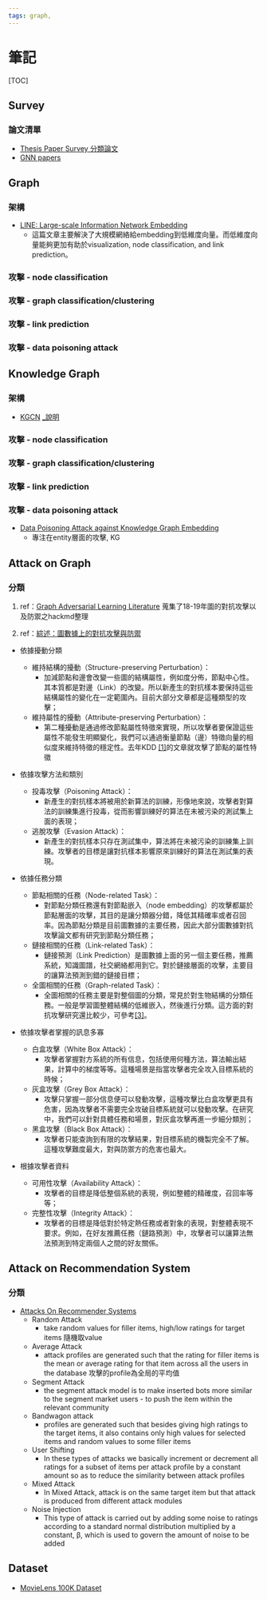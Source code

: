 ```yaml
---
tags: graph,
---
```


# 筆記

[TOC]

## Survey
### 論文清單
- [Thesis Paper Survey 分類論文](https://docs.google.com/spreadsheets/d/1XaoYlSF45FsmpTyT6ku1DXzmA0O_NfJnR5_46PtuyxM/edit?fbclid=IwAR2L9Wa8S6FnPiRg_Nh1PE7JKUZ1q8Ve7MZGwf-anoD4juC5lSNtK_dW4z4#gid=1473840300)
- [GNN papers](https://github.com/thunlp/GNNPapers#knowledge-graph)

## Graph
### 架構
- [LINE: Large-scale Information Network Embedding](https://blog.csdn.net/haolexiao/article/details/54884707)
    - 這篇文章主要解決了大規模網絡給embedding到低維度向量。而低維度向量能夠更加有助於visualization, node classification, and link prediction。

### 攻擊 - node classification
### 攻擊 - graph classification/clustering
### 攻擊 - link prediction
### 攻擊 - data poisoning attack

## Knowledge Graph
### 架構
- [KGCN](https://arxiv.org/pdf/1904.12575.pdf) [_說明](https://www.jianshu.com/p/0478d531ec6a)

### 攻擊 - node classification
### 攻擊 - graph classification/clustering
### 攻擊 - link prediction
### 攻擊 - data poisoning attack
- [Data Poisoning Attack against Knowledge Graph Embedding](https://web.kamihq.com/web/viewer.html?state=%7B%22ids%22%3A%5B%221XyN51O4UuI330jSHJGWqOZJSMACjtLza%22%5D%2C%22action%22%3A%22open%22%2C%22userId%22%3A%22110423678406540730896%22%7D&filename=null)
    - 專注在entity層面的攻擊, KG

## Attack on Graph
### 分類
1. ref：[Graph Adversarial Learning Literature](/-13N1h9NRE-cwZQwtXMz3Q)
蒐集了18-19年圖的對抗攻擊以及防禦之hackmd整理

2. ref：[綜述：圖數據上的對抗攻擊與防禦](http://www.ishenping.com/ArtInfo/1666046.html)
- 依據擾動分類
    - 維持結構的擾動（Structure-preserving Perturbation）：
        - 加減節點和邊會改變一些圖的結構屬性，例如度分佈，節點中心性。其本質都是對邊（Link）的改變。所以新產生的對抗樣本要保持這些結構屬性的變化在一定範圍內。目前大部分文章都是這種類型的攻擊；
    - 維持屬性的擾動（Attribute-preserving Perturbation）：
        - 第二種擾動是通過修改節點屬性特徵來實現，所以攻擊者要保證這些屬性不能發生明顯變化，我們可以通過衡量節點（邊）特徵向量的相似度來維持特徵的穩定性。去年KDD [[1]](https://arxiv.org/abs/1805.07984)的文章就攻擊了節點的屬性特徵

- 依據攻擊方法和類別
    - 投毒攻擊（Poisoning Attack）：
        - 新產生的對抗樣本將被用於新算法的訓練，形像地來說，攻擊者對算法的訓練集進行投毒，從而影響訓練好的算法在未被污染的測試集上面的表現；
    - 逃脫攻擊（Evasion Attack）：
        - 新產生的對抗樣本只存在測試集中，算法將在未被污染的訓練集上訓練。攻擊者的目標是讓對抗樣本影響原來訓練好的算法在測試集的表現。

- 依據任務分類
    - 節點相關的任務（Node-related Task）：
        - 對節點分類任務還有對節點嵌入（node embedding）的攻擊都屬於節點層面的攻擊，其目的是讓分類器分錯，降低其精確率或者召回率。因為節點分類是目前圖數據的主要任務，因此大部分圖數據對抗攻擊論文都有研究到節點分類任務；
    - 鏈接相關的任務（Link-related Task）：
        - 鏈接預測（Link Prediction）是圖數據上面的另一個主要任務，推薦系統，知識圖譜，社交網絡都用到它。對於鏈接層面的攻擊，主要目的讓算法預測到錯的鏈接目標；
    - 全圖相關的任務（Graph-related Task）：
        - 全圖相關的任務主要是對整個圖的分類，常見於對生物結構的分類任務。一般是學習圖整體結構的低維嵌入，然後進行分類。這方面的對抗攻擊研究還比較少，可參考[[3]](https://papers.nips.cc/paper/5954-convolutional-networks-on-graphs-for-learning-molecular-fingerprints)。

- 依據攻擊者掌握的訊息多寡
    - 白盒攻擊（White Box Attack）：
        - 攻擊者掌握對方系統的所有信息，包括使用何種方法，算法輸出結果，計算中的梯度等等。這種場景是指當攻擊者完全攻入目標系統的時候；
    - 灰盒攻擊（Grey Box Attack）：
        - 攻擊只掌握一部分信息便可以發動攻擊，這種攻擊比白盒攻擊更具有危害，因為攻擊者不需要完全攻破目標系統就可以發動攻擊。在研究中，我們可以針對具體任務和場景，對灰盒攻擊再進一步細分類別；
    - 黑盒攻擊（Black Box Attack）：
        - 攻擊者只能查詢到有限的攻擊結果，對目標系統的機製完全不了解。這種攻擊難度最大，對與防禦方的危害也最大。

- 根據攻擊者資料
    - 可用性攻擊（Availability Attack）：
        - 攻擊者的目標是降低整個系統的表現，例如整體的精確度，召回率等等；
    - 完整性攻擊（Integrity Attack）：
        - 攻擊者的目標是降低對於特定熱任務或者對象的表現，對整體表現不要求。例如，在好友推薦任務（鏈路預測）中，攻擊者可以讓算法無法預測到特定兩個人之間的好友關係。


## Attack on Recommendation System
### 分類
- [Attacks On Recommender Systems](https://rstudio-pubs-static.s3.amazonaws.com/503587_7d0d8f10495a4cae976ba4c219ef3207.html)
    - Random Attack
        - take random values for filler items, high/low ratings for target items 隨機取value
    - Average Attack
        - attack profiles are generated such that the rating for filler items is the mean or average rating for that item across all the users in the database 攻擊的profile為全局的平均值
    - Segment Attack
        - the segment attack model is to make inserted bots more similar to the segment market users - to push the item within the relevant community
    - Bandwagon attack
        - profiles are generated such that besides giving high ratings to the target items, it also contains only high values for selected items and random values to some filler items
    - User Shifting
        - In these types of attacks we basically increment or decrement all ratings for a subset of items per attack profile by a constant amount so as to reduce the similarity between attack profiles
    - Mixed Attack
        - In Mixed Attack, attack is on the same target item but that attack is produced from different attack modules
    - Noise Injection
        - This type of attack is carried out by adding some noise to ratings according to a standard normal distribution multiplied by a constant, β, which is used to govern the amount of noise to be added



## Dataset
- [MovieLens 100K Dataset](https://grouplens.org/datasets/movielens/100k/)